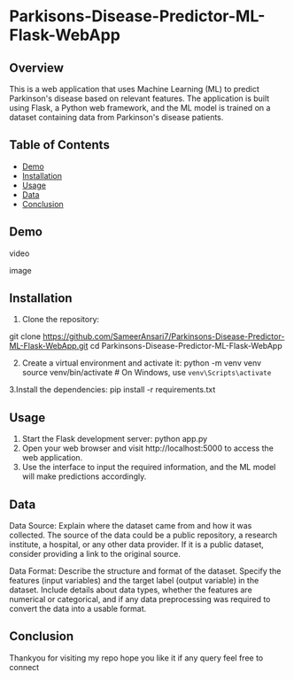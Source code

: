 # Parkisons-Disease-Predictor-ML-Flask-WebApp

## Overview

This is a web application that uses Machine Learning (ML) to predict Parkinson's disease based on relevant features. The application is built using Flask, a Python web framework, and the ML model is trained on a dataset containing data from Parkinson's disease patients.

## Table of Contents

- [Demo](#demo)
- [Installation](#installation)
- [Usage](#usage)
- [Data](#data)
- [Conclusion](#conclusion)

## Demo

video 

image

## Installation

1. Clone the repository:

git clone https://github.com/SameerAnsari7/Parkinsons-Disease-Predictor-ML-Flask-WebApp.git
cd Parkinsons-Disease-Predictor-ML-Flask-WebApp

2. Create a virtual environment and activate it:
python -m venv venv
source venv/bin/activate  # On Windows, use `venv\Scripts\activate`

3.Install the dependencies:
pip install -r requirements.txt

## Usage
1. Start the Flask development server:
  python app.py
2. Open your web browser and visit http://localhost:5000 to access the web application.
3. Use the interface to input the required information, and the ML model will make predictions accordingly.

## Data

Data Source:
Explain where the dataset came from and how it was collected. The source of the data could be a public repository, a research institute, a hospital, or any other data provider. If it is a public dataset, consider providing a link to the original source.

Data Format:
Describe the structure and format of the dataset. Specify the features (input variables) and the target label (output variable) in the dataset. Include details about data types, whether the features are numerical or categorical, and if any data preprocessing was required to convert the data into a usable format.

## Conclusion
  Thankyou for visiting my repo hope you like it if any query feel free to connect
